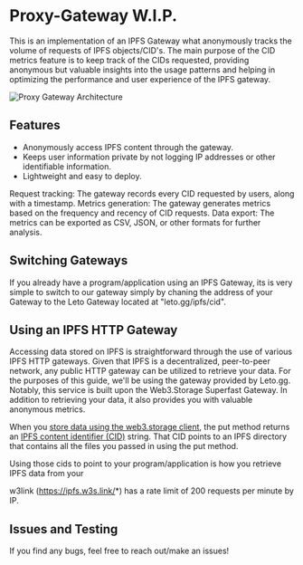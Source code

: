 # Proxy-Gateway W.I.P.

This is an implementation of an IPFS Gateway what anonymously tracks the volume of requests of IPFS objects/CID's. 
The main purpose of the CID metrics feature is to keep track of the CIDs requested, providing anonymous but valuable insights into the usage patterns and helping in optimizing the performance and user experience of the IPFS gateway.

![Proxy Gateway Architecture](https://user-images.githubusercontent.com/30084404/225565389-d78d75a7-7ee7-44c8-8ece-3793928c0f30.png)




## Features

- Anonymously access IPFS content through the gateway.
- Keeps user information private by not logging IP addresses or other identifiable information.
- Lightweight and easy to deploy.

Request tracking: The gateway records every CID requested by users, along with a timestamp.
Metrics generation: The gateway generates metrics based on the frequency and recency of CID requests.
Data export: The metrics can be exported as CSV, JSON, or other formats for further analysis.

## Switching Gateways

If you already have a program/application using an IPFS Gateway, its is very simple to switch to our gateway simply by chaning the address of your Gateway to the Leto Gateway located at "leto.gg/ipfs/cid".

## Using an IPFS HTTP Gateway

Accessing data stored on IPFS is straightforward through the use of various IPFS HTTP gateways. Given that IPFS is a decentralized, peer-to-peer network, any public HTTP gateway can be utilized to retrieve your data. For the purposes of this guide, we'll be using the gateway provided by Leto.gg. Notably, this service is built upon the Web3.Storage Superfast Gateway. In addition to retrieving your data, it also provides you with valuable anonymous metrics.

When you [store data using the web3.storage client](https://web3.storage/docs/how-tos/store/), the put method returns an [IPFS content identifier (CID)](https://docs.ipfs.io/concepts/content-addressing/) string. That CID points to an IPFS directory that contains all the files you passed in using the put method.

Using those cids to point to your program/application is how you retrieve IPFS data from your 

w3link (https://ipfs.w3s.link/*) has a rate limit of 200 requests per minute by IP.



## Issues and Testing

If you find any bugs, feel free to reach out/make an issues!
